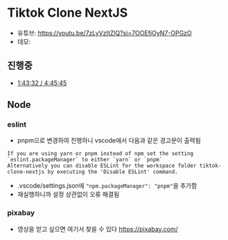 # Tiktok Clone NextJS

- 유튜브: <https://youtu.be/7zLyVzItZlQ?si=7OOEfjOyN7-OPGzO>
- 데모:

## 진행중

- [1:43:32 / 4:45:45](https://youtu.be/7zLyVzItZlQ?si=wL8vW8vVU-RsEIlV&t=6212)

## Node

### eslint

- pnpm으로 변경하여 진행하니 vscode에서 다음과 같은 경고문이 출력됨

```text
If you are using yarn or pnpm instead of npm set the setting `eslint.packageManager` to either `yarn` or `pnpm`
Alternatively you can disable ESLint for the workspace folder tiktok-clone-nextjs by executing the 'Disable ESLint' command.
```

- .vscode/settings.json에 `"npm.packageManager": "pnpm"`을 추가함
- 재실행하니까 설정 상관없이 오류 해결됨

### pixabay

- 영상을 얻고 싶으면 여기서 찾을 수 있다 <https://pixabay.com/>
